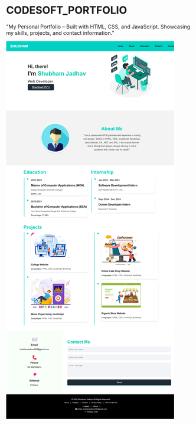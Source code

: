 # CODESOFT_PORTFOLIO

"My Personal Portfolio – Built with HTML, CSS, and JavaScript. Showcasing my skills, projects, and contact information."

![image alt](https://github.com/shubhamjadhav2/CODESOFT_PORTFOLIO/blob/34cbeb0a7134a72e794c1124ef564312d0da8cfb/Portfolio/PortfolioImg.jpeg)



